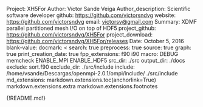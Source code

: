 Project: XH5For
Author: Víctor Sande Veiga
Author_description: Scientific software developer
github: https://github.com/victorsndvg
website: https://github.com/victorsndvg
email: victorsv@gmail.com
Summary: XDMF parallel partitioned mesh I/O on top of HDF5 
project_github: https://github.com/victorsndvg/XH5For
project_download: https://github.com/victorsndvg/XH5For/releases
Date: October 5, 2016
blank-value: 
docmark: <
search: true
preprocess: true
source: true
graph: true
print_creation_date: true
fpp_extensions: f90
                i90
macro: DEBUG
       memcheck
       ENABLE_MPI
       ENABLE_HDF5
src_dir: ./src
output_dir: ./docs
exclude: sort.f90
exclude_dir: ./src/include
include: /home/vsande/Descargas/openmpi-2.0.1/ompi/include/
        ./src/include
md_extensions: markdown.extensions.toc(anchorlink=True)
               markdown.extensions.extra
               markdown.extensions.footnotes


{!README.md!}
